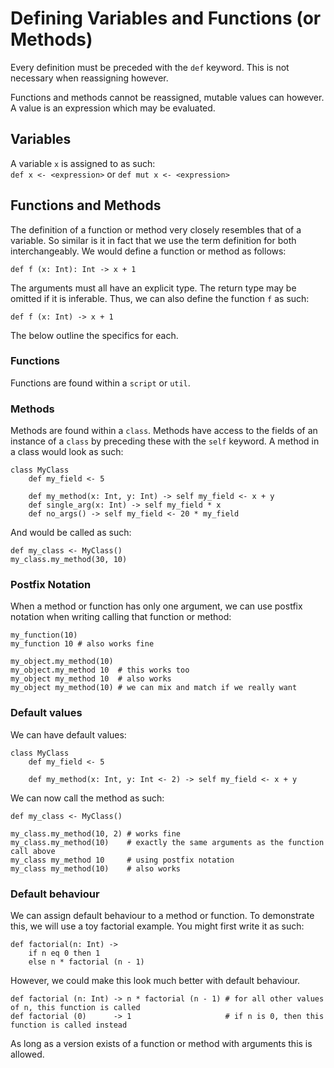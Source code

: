 # Defining Variables and Functions (or Methods)

Every definition must be preceded with the `def` keyword. This is not necessary when reassigning however.

Functions and methods cannot be reassigned, mutable values can however. A value is an expression which may be evaluated.

## Variables

A variable `x` is assigned to as such:\
`def x <- <expression>` or `def mut x <- <expression>`

## Functions and Methods

The definition of a function or method very closely resembles that of a variable. So similar is it in fact that we use
the term definition for both interchangeably. We would define a function or method as follows:

    def f (x: Int): Int -> x + 1
    
The arguments must all have an explicit type. The return type may be omitted if it is inferable. Thus, we can also 
define the function `f` as such:

    def f (x: Int) -> x + 1

The below outline the specifics for each.

### Functions

Functions are found within a `script` or `util`.

### Methods

Methods are found within a `class`. Methods have access to the fields of an instance of a `class` by preceding these
with the `self` keyword. A method in a class would look as such:

    class MyClass
        def my_field <- 5
        
        def my_method(x: Int, y: Int) -> self my_field <- x + y
        def single_arg(x: Int) -> self my_field * x
        def no_args() -> self my_field <- 20 * my_field
        
And would be called as such:

    def my_class <- MyClass()
    my_class.my_method(30, 10)
    
### Postfix Notation

When a method or function has only one argument, we can use postfix notation when writing calling that function or 
method:

    my_function(10)
    my_function 10 # also works fine
    
    my_object.my_method(10)
    my_object.my_method 10  # this works too
    my_object my_method 10  # also works
    my_object my_method(10) # we can mix and match if we really want

### Default values

We can have default values:

    class MyClass
        def my_field <- 5
        
        def my_method(x: Int, y: Int <- 2) -> self my_field <- x + y

We can now call the method as such:

    def my_class <- MyClass()
    
    my_class.my_method(10, 2) # works fine
    my_class.my_method(10)    # exactly the same arguments as the function call above
    my_class my_method 10     # using postfix notation
    my_class my_method(10)    # also works

### Default behaviour

We can assign default behaviour to a method or function. To demonstrate this, we will use a toy factorial example. You
might first write it as such:

    def factorial(n: Int) ->
        if n eq 0 then 1
        else n * factorial (n - 1) 

However, we could make this look much better with default behaviour. 

    def factorial (n: Int) -> n * factorial (n - 1) # for all other values of n, this function is called
    def factorial (0)      -> 1                     # if n is 0, then this function is called instead

As long as a version exists of a function or method with arguments this is allowed.
